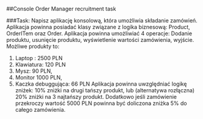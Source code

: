 ##Console Order Manager
recruitment task

###Task:
Napisz aplikację konsolową, która umożliwia składanie zamówień.
Aplikacja powinna posiadać klasy związane z logika biznesową: Product, OrderITem oraz Order.
Aplikacja powinna umożliwiać 4 operacje: Dodanie produktu, usunięcie produktu, wyświetlenie
wartości zamówienia, wyjście.
Możliwe produkty to:
1. Laptop : 2500 PLN
2. Klawiatura: 120 PLN
3. Mysz: 90 PLN,
4. Monitor 1000 PLN,
5. Kaczka debuggująca: 66 PLN
Aplikacja powinna uwzględniać logikę zniżek: 10% zniżki na drugi tańszy produkt, lub (alternatywa
rozłączna) 20% zniżki na 3 najtańszy produkt. Dodatkowo jeśli zamówienie przekroczy wartość 5000
PLN powinna być doliczona zniżka 5% do całego zamówienia.
